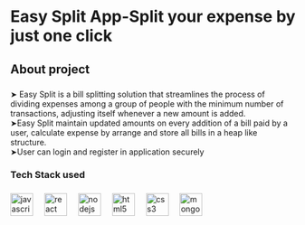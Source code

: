 <h1 align="left">Easy Split App-Split your expense by just one click</h1>

###

<h2 align="left">About project</h2>

###

<p align="left">➤ Easy Split is a bill splitting solution that streamlines the process of dividing expenses among a group of people with the minimum number of transactions, adjusting itself whenever a new amount is added.<br>➤Easy Split maintain updated amounts on every addition of a bill paid by a user, calculate expense by arrange and store all bills in a heap like structure.<br>➤User can login and register in application securely</p>

###

<h3 align="left">Tech Stack used</h3>

###

<div align="left">
  <img src="https://cdn.jsdelivr.net/gh/devicons/devicon/icons/javascript/javascript-original.svg" height="40" alt="javascript logo"  />
  <img width="12" />
  <img src="https://cdn.jsdelivr.net/gh/devicons/devicon/icons/react/react-original.svg" height="40" alt="react logo"  />
  <img width="12" />
  <img src="https://cdn.jsdelivr.net/gh/devicons/devicon/icons/nodejs/nodejs-original.svg" height="40" alt="nodejs logo"  />
  <img width="12" />
  <img src="https://cdn.jsdelivr.net/gh/devicons/devicon/icons/html5/html5-original.svg" height="40" alt="html5 logo"  />
  <img width="12" />
  <img src="https://cdn.jsdelivr.net/gh/devicons/devicon/icons/css3/css3-original.svg" height="40" alt="css3 logo"  />
  <img width="12" />
  <img src="https://cdn.jsdelivr.net/gh/devicons/devicon/icons/mongodb/mongodb-original.svg" height="40" alt="mongodb logo"  />
</div>

###
